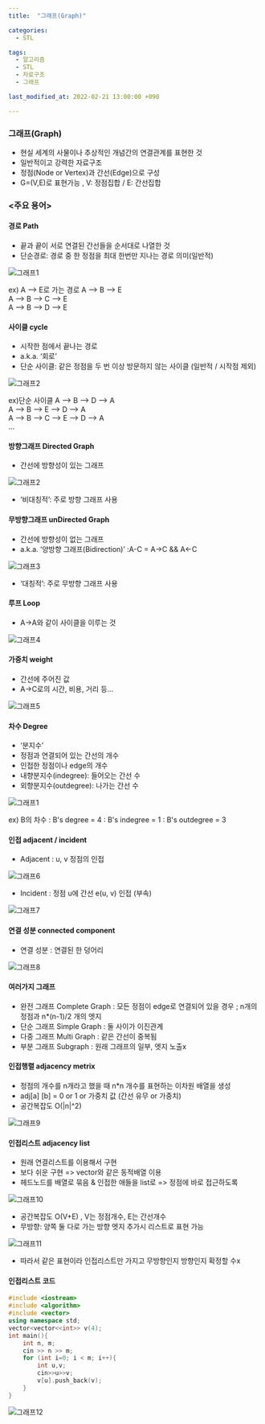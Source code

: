 ```yaml
---
title:  "그래프(Graph)"

categories:
  - STL

tags:
  - 알고리즘
  - STL
  - 자료구조
  - 그래프

last_modified_at: 2022-02-21 13:00:00 +090

---
```


### 그래프(Graph)

- 현실 세계의 사물이나 추상적인 개념간의 연결관계를 표현한 것
- 일반적이고 강력한 자료구조
- 정점(Node or Vertex)과 간선(Edge)으로 구성
- G=(V,E)로 표현가능 , V: 정점집합 / E: 간선집합

### <주요 용어>

#### 경로 Path

- 끝과 끝이 서로 연결된 간선들을 순서대로 나열한 것
- 단순경로: 경로 중 한 정점을 최대 한번만 지나는 경로 의미(일반적)

![그래프1](/images/2022-02-21-Graph/그래프1.PNG)

ex) A --> E로 가는 경로
      A --> B --> E   
      A --> B --> C --> E   
      A --> B --> D --> E

#### 사이클 cycle

- 시작한 점에서 끝나는 경로
- a.k.a. ‘회로’
- 단순 사이클: 같은 정점을 두 번 이상 방문하지 않는 사이클 (일반적 / 시작점 제외)

![그래프2](/images/2022-02-21-Graph/그래프2.PNG)

ex)단순 사이클
     A --> B --> D --> A   
	 A --> B --> E --> D --> A   
     A --> B --> C --> E --> D --> A   
     ... 

#### 방향그래프 Directed Graph

- 간선에 방향성이 있는 그래프

![그래프2](/images/2022-02-21-Graph/그래프2.PNG)

- ‘비대칭적’: 주로 방향 그래프 사용

#### 무방향그래프 unDirected Graph

- 간선에 방향성이 없는 그래프
- a.k.a. ‘양방향 그래프(Bidirection)’
   :A-C = A->C && A<-C

![그래프3](/images/2022-02-21-Graph/그래프3.PNG)

- ‘대칭적’: 주로 무방향 그래프 사용

#### 루프 Loop

- A->A와 같이 사이클을 이루는 것

![그래프4](/images/2022-02-21-Graph/그래프4.PNG)

#### 가중치 weight

- 간선에 주어진 값
- A->C로의 시간, 비용, 거리 등…

![그래프5](/images/2022-02-21-Graph/그래프5.PNG)

#### 차수 Degree

- ‘분지수’
- 정점과 연결되어 있는 간선의 개수
- 인접한 정점이나 edge의 개수
- 내향분지수(indegree): 들어오는 간선 수
- 외향분지수(outdegree): 나가는 간선 수

![그래프1](/images/2022-02-21-Graph/그래프1.PNG)

ex) B의 차수
      : B's degree = 4
      : B's indegree = 1
      : B's outdegree = 3



#### 인접 adjacent / incident

- Adjacent
   : u, v 정점의 인접

![그래프6](/images/2022-02-21-Graph/그래프6.PNG)

- Incident
   : 정점 u에 간선 e(u, v) 인접 (부속)

![그래프7](/images/2022-02-21-Graph/그래프7.PNG)

#### 연결 성분 connected component

- 연결 성분
   : 연결된 한 덩어리

![그래프8](/images/2022-02-21-Graph/그래프8.PNG)

#### 여러가지 그래프

- 완전 그래프 Complete Graph
   : 모든 정점이 edge로 연결되어 있을 경우
   ; n개의 정점과 n*(n-1)/2 개의 엣지
- 단순 그래프 Simple Graph
   : 둘 사이가 이진관계
- 다중 그래프 Multi Graph
   : 같은 간선이 중복됨
- 부분 그래프 Subgraph
   : 원래 그래프의 일부, 엣지 노출x

#### 인접행렬 adjacency metrix

- 정점의 개수를 n개라고 했을 때
   n*n 개수를 표현하는 이차원 배열을 생성
- adj[a] [b] = 0 or 1 or 가중치 값 (간선 유무 or 가중치)
- 공간복잡도 O(|n|^2)

![그래프9](/images/2022-02-21-Graph/그래프9.PNG)

#### 인접리스트 adjacency list

- 원래 연결리스트를 이용해서 구현
- 보다 쉬운 구현 => vector와 같은 동적배열 이용
- 헤드노드를 배열로 묶음 & 인접한 애들을 list로
   => 정점에 바로 접근하도록

![그래프10](/images/2022-02-21-Graph/그래프10.PNG)

- 공간복잡도 O(V+E) , V는 정점개수, E는 간선개수
- 무방향: 양쪽 둘 다로 가는 방향 엣지 추가시 리스트로 표현 가능

![그래프11](/images/2022-02-21-Graph/그래프11.PNG)

- 따라서 같은 표현이라 인접리스트만 가지고 무방향인지 방향인지 확정할 수x

#### 인접리스트 코드

```c++
#include <iostream>
#include <algorithm>
#include <vector>
using namespace std;
vector<vector<<int>> v(4);
int main(){
	int n, m;
	cin >> n >> m;
	for (int i=0; i < m; i++){
		int u,v;
		cin>>u>>v;
		v[u].push_back(v);
	}
}
```

![그래프12](/images/2022-02-21-Graph/그래프12.PNG)